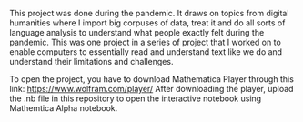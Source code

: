 This project was done during the pandemic. It draws on topics from digital humanities where I import big corpuses of data, treat it and do all sorts of language analysis to understand what people exactly felt during the pandemic. This was one project in a series of project that I worked on to enable computers to essentially read and understand text like we do and understand their limitations and challenges.

To open the project, you have to download Mathematica Player through this link: https://www.wolfram.com/player/
After downloading the player, upload the .nb file in this repository to open the interactive notebook using Mathemtica Alpha notebook.

